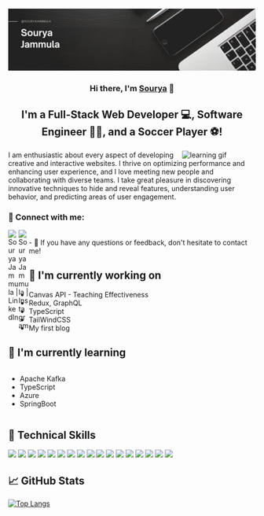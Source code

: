 <p align="center">
  <a href="https://souryajammula.github.io/souryaportfoliogithub.io/" target="_blank" rel="noreferrer">
    <img src="https://github.com/souryajammula/souryajammula/blob/main/banner_JSP.png?raw=true" alt="my banner">
  </a>
</p>

<h3 align="center">
Hi there, I'm <a href="https://souryajammula.github.io/souryaportfoliogithub.io/" target="_blank" rel="noreferrer">Sourya</a> 👋
</h3>

<h2 align="center">
I'm a Full-Stack Web Developer 💻, Software Engineer 🧑‍💻, and a Soccer Player ⚽!
</h2>

<div>
    <img align="right" src="https://user-images.githubusercontent.com/74038190/216655813-c9147cb2-cfee-4955-b591-52cac08f1f60.gif" alt="learning gif" width="150">
<p align"left"> I am enthusiastic about every aspect of developing creative and interactive websites. I thrive on optimizing performance and enhancing user experience, and I love meeting new people and collaborating with diverse teams. I take great pleasure in discovering innovative techniques to hide and reveal features, understanding user behavior, and predicting areas of user engagement.</p>
</div>

### 🤝 Connect with me:

<a href="https://www.linkedin.com/in/sourya-j/"><img align="left" src="https://raw.githubusercontent.com/yushi1007/yushi1007/main/images/linkedin.svg" alt="Sourya Jammula | LinkedIn" width="21px"/></a>
<a href="https://www.instagram.com/souryajammula/"><img align="left" src="https://raw.githubusercontent.com/yushi1007/yushi1007/main/images/instagram.svg" alt="Sourya Jammula | Instagram" width="21px"/></a>


</br>
- 💬 If you have any questions or feedback, don't hesitate to contact me!

## 🔭 I'm currently working on

- Canvas API - Teaching Effectiveness
- Redux, GraphQL
- TypeScript
- TailWindCSS
- My first blog

## 🌱 I'm currently learning

<div style="display: flex; justify-content: space-between; align-items: center;">
  <div>
    <ul>
      <li>Apache Kafka</li>
      <li>TypeScript</li>
      <li>Azure</li>
      <li>SpringBoot</li>
    </ul>
  </div>
</div>

## 💼 Technical Skills

![](https://img.shields.io/badge/Code-React-informational?style=flat&logo=react&color=61DAFB)
![](https://img.shields.io/badge/Code-Redux-informational?style=flat&logo=Redux&color=764ABC)
![](https://img.shields.io/badge/Code-JavaScript-informational?style=flat&logo=JavaScript&color=F7DF1E)
![](https://img.shields.io/badge/Code-SpringBoot-informational?style=flat&logo=Spring-Boots&color=CC0000)
![](https://img.shields.io/badge/Code-HTML5-informational?style=flat&logo=HTML5&color=E34F26)
![](https://img.shields.io/badge/Code-PostgreSQL-informational?style=flat&logo=PostgreSQL&color=336791)
![](https://img.shields.io/badge/Code-MySQL-informational?style=flat&logo=MySQL&color=336791)
![](https://img.shields.io/badge/Code-Python-informational?style=flat&logo=Python&color=CC0000)
![](https://img.shields.io/badge/Style-Java-informational?style=flat&logo=Java&color=7952B3)
![](https://img.shields.io/badge/Style-CSS3-informational?style=flat&logo=CSS3&color=1572B6)
![](https://img.shields.io/badge/Style-styled--components-informational?style=flat&logo=styled-components&color=DB7093)
![](https://img.shields.io/badge/Code-TailwindCSS-informational?style=flat&logo=TailwindCSS&color=7952B3)
![](https://img.shields.io/badge/Tools-NPM-informational?style=flat&logo=NPM&color=CB3837)
![](https://img.shields.io/badge/Tools-Docker-informational?style=flat&logo=docker&color=00C7B7)
![](https://img.shields.io/badge/Tools-Apache-informational?style=flat&logo=Apache&color=00C7B7)
![](https://img.shields.io/badge/Tools-Git-informational?style=flat&logo=Git&color=F05032)
![](https://img.shields.io/badge/Tools-GitHub-informational?style=flat&logo=GitHub&color=181717)

## 📈 GitHub Stats 

[![Top Langs](https://github-readme-stats.vercel.app/api/top-langs/?username=souryajammula&layout=compact)](https://github.com/souryajammula)

